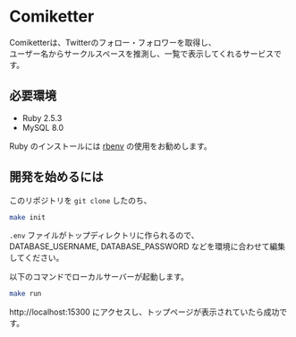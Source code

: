 # Comiketter

Comiketterは、Twitterのフォロー・フォロワーを取得し、  
ユーザー名からサークルスペースを推測し、一覧で表示してくれるサービスです。

## 必要環境

* Ruby 2.5.3
* MySQL 8.0

Ruby のインストールには [rbenv](https://github.com/rbenv/rbenv) の使用をお勧めします。

## 開発を始めるには

このリポジトリを `git clone` したのち、

```bash
make init
```

`.env` ファイルがトップディレクトリに作られるので、  
DATABASE_USERNAME, DATABASE_PASSWORD などを環境に合わせて編集してください。

以下のコマンドでローカルサーバーが起動します。

```bash
make run
```

http://localhost:15300 にアクセスし、トップページが表示されていたら成功です。
